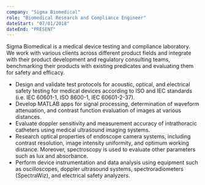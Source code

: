 ```yaml
---
company: "Sigma Biomedical"
role: "Biomedical Research and Compliance Engineer"
dateStart: "07/01/2018"
dateEnd: "PRESENT"
---
```


Sigma Biomedical is a <span class="font-semibold dark:font-bold dark:text-white">medical device testing</span> and <span class="font-semibold dark:font-bold dark:text-white">compliance</span> laboratory. We work with various clients across different product fields and integrate with their <span class="font-semibold dark:font-bold dark:text-white">product development</span>  and <span class="font-semibold dark:font-bold dark:text-white">regulatory consulting</span>  teams, benchmarking their products with existing predicates and evaluating them for safety and efficacy.

- Design and validate test protocols for acoustic, optical, and electrical safety testing for medical devices according to <span class="font-semibold dark:font-bold dark:text-white">ISO</span>  and <span class="font-semibold dark:font-bold dark:text-white">IEC</span>  standards (i.e. IEC 60601-1, ISO 8600-1, IEC 60601-2-37).
- Develop <span class="font-semibold dark:font-bold dark:text-white">MATLAB</span>  apps for signal processing, determination of waveform attenuation, and contrast function evaluation of images at various distances.
- Evaluate doppler sensitivity and measurement accuracy of intrathoracic catheters using <span class="font-semibold dark:font-bold dark:text-white">medical ultrasound</span> imaging systems.
- Research optical properties of endoscope camera systems, including contrast resolution, image intensity uniformity, and optimum working distance. Moreover, <span class="font-semibold dark:font-bold dark:text-white">spectroscopy</span>  is used to evaluate other parameters such as lux and absorbance.
- Perform device instrumentation and data analysis using equipment such as oscilloscopes, doppler ultrasound systems, spectroradiometers (SpectraWiz), and electrical safety analyzers.
